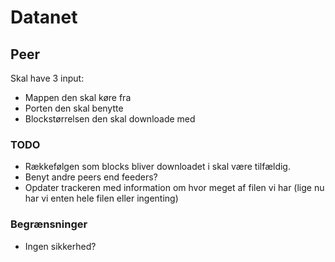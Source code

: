 Datanet
===========

Peer
----
Skal have 3 input:
- Mappen den skal køre fra
- Porten den skal benytte
- Blockstørrelsen den skal downloade med

### TODO
- Rækkefølgen som blocks bliver downloadet i skal være tilfældig.
- Benyt andre peers end feeders?
- Opdater trackeren med information om hvor meget af filen vi har (lige nu har vi enten hele filen eller ingenting)


### Begrænsninger
- Ingen sikkerhed?